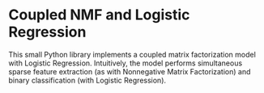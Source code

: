 # Coupled NMF and Logistic Regression

This small Python library implements a coupled matrix factorization model with Logistic Regression.
Intuitively, the model performs simultaneous sparse feature extraction (as with Nonnegative Matrix
Factorization) and binary classification (with Logistic Regression).
